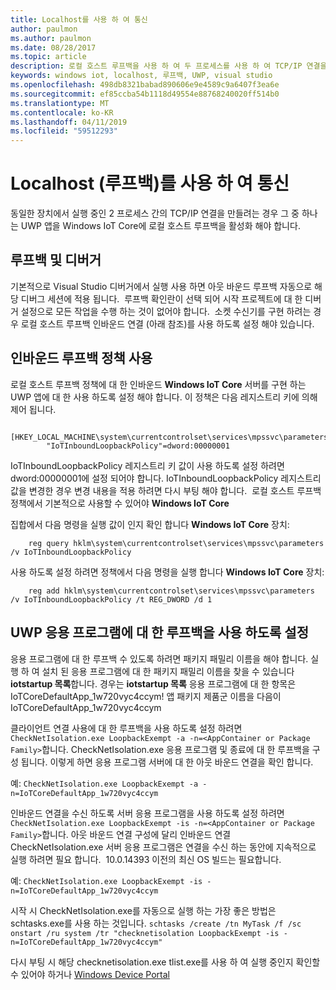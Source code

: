 ```yaml
---
title: Localhost를 사용 하 여 통신
author: paulmon
ms.author: paulmon
ms.date: 08/28/2017
ms.topic: article
description: 로컬 호스트 루프백을 사용 하 여 두 프로세스를 사용 하 여 TCP/IP 연결을 만드는 방법에 알아봅니다.
keywords: windows iot, localhost, 루프백, UWP, visual studio
ms.openlocfilehash: 498db8321babad890606e9e4589c9a6407f3ea6e
ms.sourcegitcommit: ef85ccba54b1118d49554e88768240020ff514b0
ms.translationtype: MT
ms.contentlocale: ko-KR
ms.lasthandoff: 04/11/2019
ms.locfileid: "59512293"
---
```

# <a name="communicating-with-localhost-loopback"></a>Localhost (루프백)를 사용 하 여 통신

동일한 장치에서 실행 중인 2 프로세스 간의 TCP/IP 연결을 만들려는 경우 그 중 하나는 UWP 앱을 Windows IoT Core에 로컬 호스트 루프백을 활성화 해야 합니다.

## <a name="loopback-and-the-debugger"></a>루프백 및 디버거 
기본적으로 Visual Studio 디버거에서 실행 사용 하면 아웃 바운드 루프백 자동으로 해당 디버그 세션에 적용 됩니다.  루프백 확인란이 선택 되어 시작 프로젝트에 대 한 디버거 설정으로 모든 작업을 수행 하는 것이 없어야 합니다.  소켓 수신기를 구현 하려는 경우 로컬 호스트 루프백 인바운드 연결 (아래 참조)를 사용 하도록 설정 해야 있습니다.
 
## <a name="enabling-the-inbound-loopback-policy"></a>인바운드 루프백 정책 사용
로컬 호스트 루프백 정책에 대 한 인바운드 **Windows IoT Core** 서버를 구현 하는 UWP 앱에 대 한 사용 하도록 설정 해야 합니다.  이 정책은 다음 레지스트리 키에 의해 제어 됩니다.

        [HKEY_LOCAL_MACHINE\system\currentcontrolset\services\mpssvc\parameters]
            "IoTInboundLoopbackPolicy"=dword:00000001

IoTInboundLoopbackPolicy 레지스트리 키 값이 사용 하도록 설정 하려면 dword:00000001에 설정 되어야 합니다. IoTInboundLoopbackPolicy 레지스트리 값을 변경한 경우 변경 내용을 적용 하려면 다시 부팅 해야 합니다.  로컬 호스트 루프백 정책에서 기본적으로 사용할 수 있어야 **Windows IoT Core**

집합에서 다음 명령을 실행 값이 인지 확인 합니다 **Windows IoT Core** 장치:

        reg query hklm\system\currentcontrolset\services\mpssvc\parameters /v IoTInboundLoopbackPolicy

사용 하도록 설정 하려면 정책에서 다음 명령을 실행 합니다 **Windows IoT Core** 장치:

        reg add hklm\system\currentcontrolset\services\mpssvc\parameters /v IoTInboundLoopbackPolicy /t REG_DWORD /d 1
 

## <a name="enabling-loopback-for-a-uwp-application"></a>UWP 응용 프로그램에 대 한 루프백을 사용 하도록 설정
응용 프로그램에 대 한 루프백 수 있도록 하려면 패키지 패밀리 이름을 해야 합니다.  실행 하 여 설치 된 응용 프로그램에 대 한 패키지 패밀리 이름을 찾을 수 있습니다 **iotstartup 목록**합니다.  경우는 **iotstartup 목록** 응용 프로그램에 대 한 항목은 IoTCoreDefaultApp\_1w720vyc4ccym! 앱 패키지 제품군 이름을 다음이 IoTCoreDefaultApp\_1w720vyc4ccym

클라이언트 연결 사용에 대 한 루프백을 사용 하도록 설정 하려면 `CheckNetIsolation.exe LoopbackExempt -a -n=<AppContainer or Package Family>`합니다.  CheckNetIsolation.exe 응용 프로그램 및 종료에 대 한 루프백을 구성 됩니다. 이렇게 하면 응용 프로그램 서버에 대 한 아웃 바운드 연결을 확인 합니다.

예: `CheckNetIsolation.exe LoopbackExempt -a -n=IoTCoreDefaultApp_1w720vyc4ccym`

인바운드 연결을 수신 하도록 서버 응용 프로그램을 사용 하도록 설정 하려면 `CheckNetIsolation.exe LoopbackExempt -is -n=<AppContainer or Package Family>`합니다. 아웃 바운드 연결 구성에 달리 인바운드 연결 CheckNetIsolation.exe 서버 응용 프로그램은 연결을 수신 하는 동안에 지속적으로 실행 하려면 필요 합니다.  10.0.14393 이전의 최신 OS 빌드는 필요합니다.

예: `CheckNetIsolation.exe LoopbackExempt -is -n=IoTCoreDefaultApp_1w720vyc4ccym`

시작 시 CheckNetIsolation.exe를 자동으로 실행 하는 가장 좋은 방법은 schtasks.exe를 사용 하는 것입니다. `schtasks /create /tn MyTask /f /sc onstart /ru system /tr "checknetisolation LoopbackExempt -is -n=IoTCoreDefaultApp_1w720vyc4ccym"`

다시 부팅 시 해당 checknetisolation.exe tlist.exe를 사용 하 여 실행 중인지 확인할 수 있어야 하거나 [Windows Device Portal](https://developer.microsoft.com/en-us/windows/iot/docs/deviceportal)
